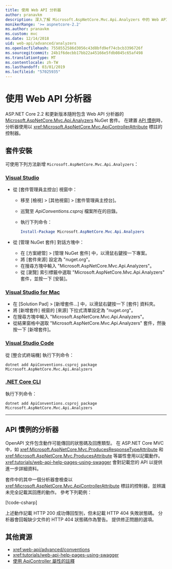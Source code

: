 ```yaml
---
title: 使用 Web API 分析器
author: pranavkm
description: 深入了解 Microsoft.AspNetCore.Mvc.Api.Analyzers 中的 Web API 分析器。
monikerRange: '>= aspnetcore-2.2'
ms.author: pranavkm
ms.custom: mvc
ms.date: 12/14/2018
uid: web-api/advanced/analyzers
ms.openlocfilehash: 7558552586d3056c43d8bfd9ef74cbcb3396726f
ms.sourcegitcommit: 24b1f6decbb17bb22a45166e5fdb0845c65af498
ms.translationtype: MT
ms.contentlocale: zh-TW
ms.lasthandoff: 03/01/2019
ms.locfileid: "57025935"
---
```

# <a name="use-web-api-analyzers"></a>使用 Web API 分析器

ASP.NET Core 2.2 和更新版本隨附包含 Web API 分析器的 [Microsoft.AspNetCore.Mvc.Api.Analyzers](https://www.nuget.org/packages/Microsoft.AspNetCore.Mvc.Api.Analyzers) NuGet 套件。 在建置 [API 慣例](xref:web-api/advanced/conventions)時，分析器使用以 <xref:Microsoft.AspNetCore.Mvc.ApiControllerAttribute> 標註的控制器。

## <a name="package-installation"></a>套件安裝

可使用下列方法新增 `Microsoft.AspNetCore.Mvc.Api.Analyzers`：

### <a name="visual-studiotabvisual-studio"></a>[Visual Studio](#tab/visual-studio)

* 從 [套件管理員主控台] 視窗中：
  * 移至 [檢視] > [其他視窗] > [套件管理員主控台]。
  * 巡覽至 *ApiConventions.csproj* 檔案所在的目錄。
  * 執行下列命令：

    ```powershell
    Install-Package Microsoft.AspNetCore.Mvc.Api.Analyzers
    ```

* 從 [管理 NuGet 套件] 對話方塊中：
  * 在 [方案總管] > [管理 NuGet 套件] 中，以滑鼠右鍵按一下專案。
  * 將 [套件來源] 設定為 "nuget.org"。
  * 在搜尋方塊中輸入 "Microsoft.AspNetCore.Mvc.Api.Analyzers"。
  * 從 [瀏覽] 索引標籤中選取 "Microsoft.AspNetCore.Mvc.Api.Analyzers" 套件，並按一下 [安裝]。

### <a name="visual-studio-for-mactabvisual-studio-mac"></a>[Visual Studio for Mac](#tab/visual-studio-mac)

* 在 [Solution Pad] > [新增套件...] 中，以滑鼠右鍵按一下 [套件] 資料夾。
* 將 [新增套件] 視窗的 [來源] 下拉式清單設定為 "nuget.org"。
* 在搜尋方塊中輸入 "Microsoft.AspNetCore.Mvc.Api.Analyzers"。
* 從結果窗格中選取 "Microsoft.AspNetCore.Mvc.Api.Analyzers" 套件，然後按一下 [新增套件]。

### <a name="visual-studio-codetabvisual-studio-code"></a>[Visual Studio Code](#tab/visual-studio-code)

從 [整合式終端機] 執行下列命令：

```console
dotnet add ApiConventions.csproj package Microsoft.AspNetCore.Mvc.Api.Analyzers
```

### <a name="net-core-clitabnetcore-cli"></a>[.NET Core CLI](#tab/netcore-cli)

執行下列命令：

```console
dotnet add ApiConventions.csproj package Microsoft.AspNetCore.Mvc.Api.Analyzers
```

---

## <a name="analyzers-for-api-conventions"></a>API 慣例的分析器

OpenAPI 文件包含動作可能傳回的狀態碼及回應類型。 在 ASP.NET Core MVC 中，如 <xref:Microsoft.AspNetCore.Mvc.ProducesResponseTypeAttribute> 和 <xref:Microsoft.AspNetCore.Mvc.ProducesAttribute> 等屬性會用以記載動作。 <xref:tutorials/web-api-help-pages-using-swagger> 會對記載您的 API 以提供進一步詳細資料。

套件中的其中一個分析器會檢查以 <xref:Microsoft.AspNetCore.Mvc.ApiControllerAttribute> 標註的控制器，並辨識未完全記載其回應的動作。 參考下列範例：

[!code-csharp[](conventions/sample/Controllers/ContactsController.cs?name=missing404docs&highlight=9)]

上述動作記載 HTTP 200 成功傳回型別，但未記載 HTTP 404 失敗狀態碼。 分析器會回報缺少文件的 HTTP 404 狀態碼作為警告。 提供修正問題的選項。

## <a name="additional-resources"></a>其他資源

* <xref:web-api/advanced/conventions>
* <xref:tutorials/web-api-help-pages-using-swagger>
* [使用 ApiController 屬性的註釋](xref:web-api/index#annotation-with-apicontroller-attribute)
